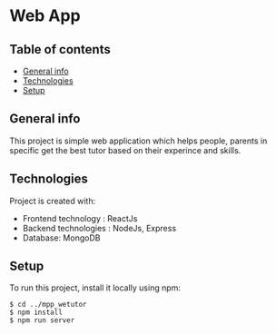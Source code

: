 # Web App
## Table of contents
* [General info](#general-info)
* [Technologies](#technologies)
* [Setup](#setup)

## General info
This project is simple web application which helps people, parents in specific get the best tutor based on their experince and skills.
	
## Technologies
Project is created with:

* Frontend technology : ReactJs
* Backend technologies : NodeJs, Express
* Database: MongoDB
	
## Setup
To run this project, install it locally using npm:

```
$ cd ../mpp_wetutor
$ npm install
$ npm run server
```



